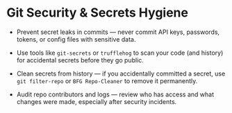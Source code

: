 # Git Security & Secrets Hygiene

- Prevent secret leaks in commits — never commit API keys, passwords, tokens, or config files with sensitive data.

- Use tools like `git-secrets` or `trufflehog` to scan your code (and history) for accidental secrets before they go public.

- Clean secrets from history — if you accidentally committed a secret, use `git filter-repo` or `BFG Repo-Cleaner` to remove it permanently.

- Audit repo contributors and logs — review who has access and what changes were made, especially after security incidents.
